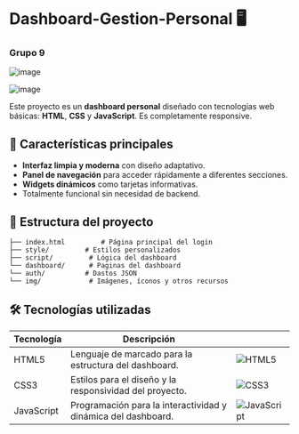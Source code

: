 
# Dashboard-Gestion-Personal 🖥️

### Grupo 9

![image](https://github.com/user-attachments/assets/573722bf-f917-4f6e-88d8-514bf6e753d2)

![image](https://github.com/user-attachments/assets/0e7298fe-dfbd-43df-9b39-72045ff8ac83)


Este proyecto es un **dashboard personal** diseñado con tecnologías web básicas: **HTML**, **CSS** y **JavaScript**. Es completamente responsive.

## 🚀 Características principales

- **Interfaz limpia y moderna** con diseño adaptativo.
- **Panel de navegación** para acceder rápidamente a diferentes secciones.
- **Widgets dinámicos** como  tarjetas informativas.
- Totalmente funcional sin necesidad de backend.

## 📂 Estructura del proyecto

```plaintext
├── index.html         # Página principal del login
├── style/         # Estilos personalizados
├── script/         # Lógica del dashboard
└── dashboard/      # Paginas del dashboard
└── auth/          # Dastos JSON
└── img/            # Imágenes, íconos y otros recursos

```
## 🛠️ Tecnologías utilizadas

| Tecnología       | Descripción                                                                                     |                                                                                  |
|------------------|-------------------------------------------------------------------------------------------------|----------------------------------------------------------------------------------------|
| HTML5            | Lenguaje de marcado para la estructura del dashboard.                                           | ![HTML5](https://upload.wikimedia.org/wikipedia/commons/6/61/HTML5_logo_and_wordmark.svg) |
| CSS3             | Estilos para el diseño y la responsividad del proyecto.                                         | ![CSS3](https://upload.wikimedia.org/wikipedia/commons/d/d5/CSS3_logo_and_wordmark.svg) |
| JavaScript       | Programación para la interactividad y dinámica del dashboard.                                   | ![JavaScript](https://upload.wikimedia.org/wikipedia/commons/6/6a/JavaScript-logo.png) |


